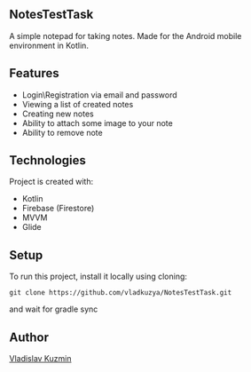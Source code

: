 ## NotesTestTask
A simple notepad for taking notes. Made for the Android mobile environment in Kotlin. 

## Features
* Login\Registration via email and password
* Viewing a list of created notes
* Creating new notes
* Ability to attach some image to your note
* Ability to remove note

## Technologies
Project is created with:
* Kotlin
* Firebase (Firestore)
* MVVM
* Glide

## Setup
To run this project, install it locally using cloning:

```
git clone https://github.com/vladkuzya/NotesTestTask.git
```
and wait for gradle sync

## Author
[Vladislav Kuzmin](https://www.linkedin.com/in/vladislav-kuzmin-532a871b8/)
